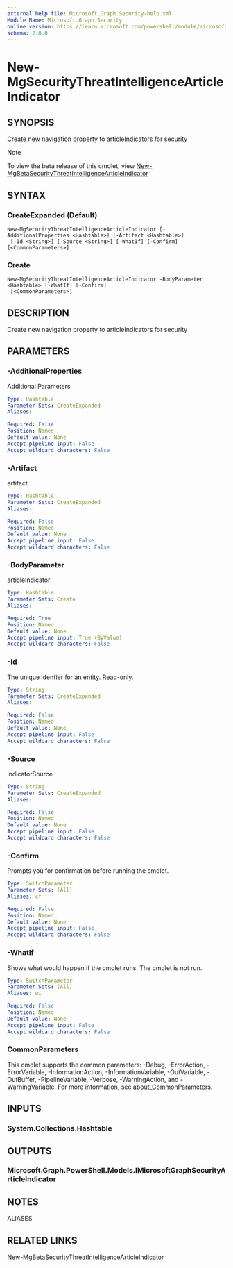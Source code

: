 ```yaml
---
external help file: Microsoft.Graph.Security-help.xml
Module Name: Microsoft.Graph.Security
online version: https://learn.microsoft.com/powershell/module/microsoft.graph.security/new-mgsecuritythreatintelligencearticleindicator
schema: 2.0.0
---
```


# New-MgSecurityThreatIntelligenceArticleIndicator

## SYNOPSIS
Create new navigation property to articleIndicators for security

> [!NOTE]
> To view the beta release of this cmdlet, view [New-MgBetaSecurityThreatIntelligenceArticleIndicator](/powershell/module/Microsoft.Graph.Beta.Security/New-MgBetaSecurityThreatIntelligenceArticleIndicator?view=graph-powershell-beta)

## SYNTAX

### CreateExpanded (Default)
```
New-MgSecurityThreatIntelligenceArticleIndicator [-AdditionalProperties <Hashtable>] [-Artifact <Hashtable>]
 [-Id <String>] [-Source <String>] [-WhatIf] [-Confirm] [<CommonParameters>]
```

### Create
```
New-MgSecurityThreatIntelligenceArticleIndicator -BodyParameter <Hashtable> [-WhatIf] [-Confirm]
 [<CommonParameters>]
```

## DESCRIPTION
Create new navigation property to articleIndicators for security

## PARAMETERS

### -AdditionalProperties
Additional Parameters

```yaml
Type: Hashtable
Parameter Sets: CreateExpanded
Aliases:

Required: False
Position: Named
Default value: None
Accept pipeline input: False
Accept wildcard characters: False
```

### -Artifact
artifact

```yaml
Type: Hashtable
Parameter Sets: CreateExpanded
Aliases:

Required: False
Position: Named
Default value: None
Accept pipeline input: False
Accept wildcard characters: False
```

### -BodyParameter
articleIndicator

```yaml
Type: Hashtable
Parameter Sets: Create
Aliases:

Required: True
Position: Named
Default value: None
Accept pipeline input: True (ByValue)
Accept wildcard characters: False
```

### -Id
The unique idenfier for an entity.
Read-only.

```yaml
Type: String
Parameter Sets: CreateExpanded
Aliases:

Required: False
Position: Named
Default value: None
Accept pipeline input: False
Accept wildcard characters: False
```

### -Source
indicatorSource

```yaml
Type: String
Parameter Sets: CreateExpanded
Aliases:

Required: False
Position: Named
Default value: None
Accept pipeline input: False
Accept wildcard characters: False
```

### -Confirm
Prompts you for confirmation before running the cmdlet.

```yaml
Type: SwitchParameter
Parameter Sets: (All)
Aliases: cf

Required: False
Position: Named
Default value: None
Accept pipeline input: False
Accept wildcard characters: False
```

### -WhatIf
Shows what would happen if the cmdlet runs.
The cmdlet is not run.

```yaml
Type: SwitchParameter
Parameter Sets: (All)
Aliases: wi

Required: False
Position: Named
Default value: None
Accept pipeline input: False
Accept wildcard characters: False
```

### CommonParameters
This cmdlet supports the common parameters: -Debug, -ErrorAction, -ErrorVariable, -InformationAction, -InformationVariable, -OutVariable, -OutBuffer, -PipelineVariable, -Verbose, -WarningAction, and -WarningVariable. For more information, see [about_CommonParameters](http://go.microsoft.com/fwlink/?LinkID=113216).

## INPUTS

### System.Collections.Hashtable
## OUTPUTS

### Microsoft.Graph.PowerShell.Models.IMicrosoftGraphSecurityArticleIndicator
## NOTES

ALIASES

## RELATED LINKS
[New-MgBetaSecurityThreatIntelligenceArticleIndicator](/powershell/module/Microsoft.Graph.Beta.Security/New-MgBetaSecurityThreatIntelligenceArticleIndicator?view=graph-powershell-beta)

